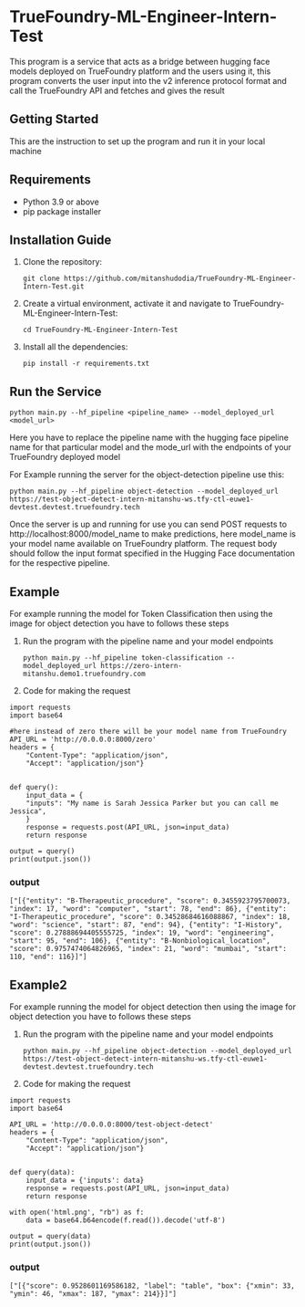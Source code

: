 # TrueFoundry-ML-Engineer-Intern-Test
This program is a service that acts as a  bridge between hugging face models deployed on TrueFoundry platform and the users using it, this program converts the user input into the v2 inference protocol format and call the TrueFoundry API and fetches and gives the result
## Getting Started
This are the instruction to set up the program and run it in your local machine
## Requirements
* Python 3.9 or above
* pip package installer
## Installation Guide
1. Clone the repository:

    `git clone https://github.com/mitanshudodia/TrueFoundry-ML-Engineer-Intern-Test.git`
2. Create a virtual environment, activate it and navigate to TrueFoundry-ML-Engineer-Intern-Test:

    `cd TrueFoundry-ML-Engineer-Intern-Test`
3. Install all the dependencies:

    `pip install -r requirements.txt`
## Run the Service
`python main.py --hf_pipeline <pipeline_name> --model_deployed_url <model_url>`

Here you have to replace the pipeline name with the hugging face pipeline name for that particular model and the mode_url with the endpoints of your TrueFoundry deployed model
    
For Example running the server for the object-detection pipeline use this:

`python main.py --hf_pipeline object-detection --model_deployed_url https://test-object-detect-intern-mitanshu-ws.tfy-ctl-euwe1-devtest.devtest.truefoundry.tech`

Once the server is up and running for use you can send POST requests to http://localhost:8000/model_name to make predictions, here model_name is your model name available on TrueFoundry platform. The request body should follow the input format specified in the Hugging Face documentation for the respective pipeline.

## Example
For example running the model for Token Classification then using the image for object detection you have to follows these steps
1. Run the program with the pipeline name and your model endpoints

    `python main.py --hf_pipeline token-classification --model_deployed_url https://zero-intern-mitanshu.demo1.truefoundry.com
`
2. Code for making the request

```
import requests
import base64

#here instead of zero there will be your model name from TrueFoundry
API_URL = 'http://0.0.0.0:8000/zero'
headers = {
    "Content-Type": "application/json",
    "Accept": "application/json"}


def query():
    input_data = {
	"inputs": "My name is Sarah Jessica Parker but you can call me Jessica",
    }
    response = requests.post(API_URL, json=input_data)
    return response

output = query()
print(output.json())
```
### output
`["[{"entity": "B-Therapeutic_procedure", "score": 0.3455923795700073, "index": 17, "word": "computer", "start": 78, "end": 86}, {"entity": "I-Therapeutic_procedure", "score": 0.34528684616088867, "index": 18, "word": "science", "start": 87, "end": 94}, {"entity": "I-History", "score": 0.27888694405555725, "index": 19, "word": "engineering", "start": 95, "end": 106}, {"entity": "B-Nonbiological_location", "score": 0.9757474064826965, "index": 21, "word": "mumbai", "start": 110, "end": 116}]"]
`

## Example2
For example running the model for object detection then using the image for object detection you have to follows these steps
1. Run the program with the pipeline name and your model endpoints

    `python main.py --hf_pipeline object-detection --model_deployed_url https://test-object-detect-intern-mitanshu-ws.tfy-ctl-euwe1-devtest.devtest.truefoundry.tech`
2. Code for making the request

```
import requests
import base64

API_URL = 'http://0.0.0.0:8000/test-object-detect'
headers = {
    "Content-Type": "application/json",
    "Accept": "application/json"}


def query(data):
    input_data = {'inputs': data}
    response = requests.post(API_URL, json=input_data)
    return response

with open('html.png', "rb") as f:
    data = base64.b64encode(f.read()).decode('utf-8')
    
output = query(data)
print(output.json())
```
### output
`["[{"score": 0.9528601169586182, "label": "table", "box": {"xmin": 33, "ymin": 46, "xmax": 187, "ymax": 214}}]"]`
